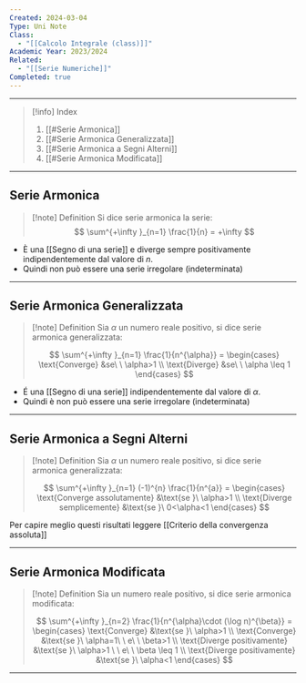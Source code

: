 ```yaml
---
Created: 2024-03-04
Type: Uni Note
Class:
  - "[[Calcolo Integrale (class)]]"
Academic Year: 2023/2024
Related:
  - "[[Serie Numeriche]]"
Completed: true
---
```

---

>[!info] Index
>1. [[#Serie Armonica]]
>2. [[#Serie Armonica Generalizzata]]
>3. [[#Serie Armonica a Segni Alterni]]
>4. [[#Serie Armonica Modificata]]

---
## Serie Armonica

>[!note] Definition
>Si dice serie armonica la serie:
>$$
>\sum^{+\infty }_{n=1} \frac{1}{n} = +\infty 
>$$

- È una [[Segno di una serie]] e diverge sempre positivamente indipendentemente dal valore di $n$.
- Quindi non può essere una serie irregolare (indeterminata)
---
## Serie Armonica Generalizzata 

>[!note] Definition
>Sia $\alpha$ un numero reale positivo, si dice serie armonica generalizzata:
>
>$$
>\sum^{+\infty }_{n=1} \frac{1}{n^{\alpha}} = \begin{cases}
>\text{Converge} &se\ \ \alpha>1 \\
>\text{Diverge} &se\ \ \alpha \leq 1
>\end{cases}
>$$

- É una [[Segno di una serie]] indipendentemente dal valore di $\alpha$.
- Quindi è non può essere una serie irregolare (indeterminata)

---
## Serie Armonica a Segni Alterni

>[!note] Definition
>Sia $\alpha$ un numero reale positivo, si dice serie armonica generalizzata:
>
>$$
>\sum^{+\infty }_{n=1} (-1)^{n} \frac{1}{n^{a}} = \begin{cases}
>\text{Converge assolutamente} &\text{se }\ \alpha>1 \\
>\text{Diverge semplicemente} &\text{se }\ 0<\alpha<1 
>\end{cases} 
>$$

Per capire meglio questi risultati leggere [[Criterio della convergenza assoluta]]

---
## Serie Armonica Modificata

>[!note] Definition
> Sia un numero reale positivo, si dice serie armonica modificata:
>
>$$
>\sum^{+\infty }_{n=2} \frac{1}{n^{\alpha}\cdot (\log n)^{\beta}} = \begin{cases}
>\text{Converge} &\text{se }\ \alpha>1 \\
>\text{Converge} &\text{se }\ \alpha=1\ \ e\ \ \beta>1 \\
>\text{Diverge positivamente} &\text{se }\ \alpha>1 \ \ e\ \ \beta \leq 1 \\
>\text{Diverge positivamente} &\text{se }\ \alpha<1
>\end{cases}
>$$

---